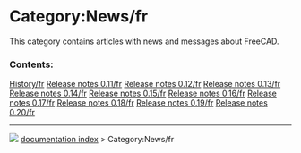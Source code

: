 # Category:News/fr
This category contains articles with news and messages about FreeCAD.

### Contents:

    
  [History/fr](History/fr.md)                         [Release notes 0.11/fr](Release_notes_0.11/fr.md)   [Release notes 0.12/fr](Release_notes_0.12/fr.md)
  [Release notes 0.13/fr](Release_notes_0.13/fr.md)   [Release notes 0.14/fr](Release_notes_0.14/fr.md)   [Release notes 0.15/fr](Release_notes_0.15/fr.md)
  [Release notes 0.16/fr](Release_notes_0.16/fr.md)   [Release notes 0.17/fr](Release_notes_0.17/fr.md)   [Release notes 0.18/fr](Release_notes_0.18/fr.md)
  [Release notes 0.19/fr](Release_notes_0.19/fr.md)   [Release notes 0.20/fr](Release_notes_0.20/fr.md)



---
![](images/Right_arrow.png) [documentation index](../README.md) > Category:News/fr

